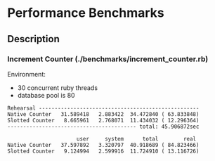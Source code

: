 # Performance Benchmarks

## Description
### Increment Counter (./benchmarks/increment_counter.rb)
Environment:
- 30 concurrent ruby threads
- database pool is 80

```
Rehearsal ---------------------------------------------------
Native Counter   31.589418   2.883422  34.472840 ( 63.833848)
Slotted Counter   8.665961   2.768071  11.434032 ( 12.296364)
----------------------------------------- total: 45.906872sec

                      user     system      total        real
Native Counter   37.597892   3.320797  40.918689 ( 84.823466)
Slotted Counter   9.124994   2.599916  11.724910 ( 13.116726)
```
